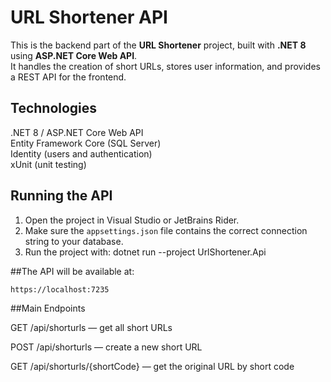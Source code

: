 # URL Shortener API

This is the backend part of the **URL Shortener** project, built with **.NET 8** using **ASP.NET Core Web API**.  
It handles the creation of short URLs, stores user information, and provides a REST API for the frontend.

## Technologies
  .NET 8 / ASP.NET Core Web API  
  Entity Framework Core (SQL Server)  
  Identity (users and authentication)  
  xUnit (unit testing)  

## Running the API
1. Open the project in Visual Studio or JetBrains Rider.  
2. Make sure the `appsettings.json` file contains the correct connection string to your database.  
3. Run the project with:
   dotnet run --project UrlShortener.Api

##The API will be available at:

    https://localhost:7235

##Main Endpoints

GET /api/shorturls — get all short URLs

POST /api/shorturls — create a new short URL

GET /api/shorturls/{shortCode} — get the original URL by short code
